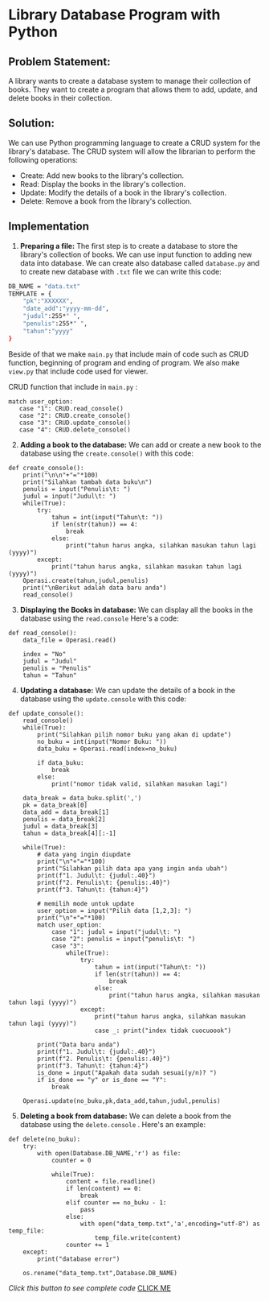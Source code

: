 # Library Database Program with Python

## Problem Statement: 
A library wants to create a database system to manage their collection of books. They want to create a program that allows them to add, update, and delete books in their collection.

## Solution:
We can use Python programming language to create a CRUD system for the library's database. The CRUD system will allow the librarian to perform the following operations:
 - Create: Add new books to the library's collection.
 - Read: Display the books in the library's collection. 
 - Update: Modify the details of a book in the library's collection.
 - Delete: Remove a book from the library's collection.
 
## Implementation
1.  **Preparing a file:** The first step is to create a database to store the library's collection of books. We can use input function to adding new data into database. We can create also database called `database.py` and to create new database with `.txt` file we can write this code:

```sh
DB_NAME = "data.txt"
TEMPLATE = {
    "pk":"XXXXXX",
    "date_add":"yyyy-mm-dd",
    "judul":255*" ",
    "penulis":255*" ",
    "tahun":"yyyy"
}
```

Beside of that we make `main.py` that include main of code such as CRUD function, beginning of program and ending of program. We also make `view.py` that include code used for viewer.

CRUD function that include in `main.py` :
```
match user_option:
   case "1": CRUD.read_console()
   case "2": CRUD.create_console()
   case "3": CRUD.update_console()
   case "4": CRUD.delete_console()
```

2.  **Adding a book to the database:** We can add or create a new book to the database using the `create.console()` with this code:

```
def create_console():
    print("\n\n"+"="*100)
    print("Silahkan tambah data buku\n")
    penulis = input("Penulis\t: ")
    judul = input("Judul\t: ")
    while(True):
        try:
            tahun = int(input("Tahun\t: "))
            if len(str(tahun)) == 4:
                break
            else:
                print("tahun harus angka, silahkan masukan tahun lagi (yyyy)")    
        except:
            print("tahun harus angka, silahkan masukan tahun lagi (yyyy)")
    Operasi.create(tahun,judul,penulis)
    print("\nBerikut adalah data baru anda")
    read_console()
```

3.  **Displaying the Books in database:** We can display all the books in the database using the `read.console` Here's a code:

```
def read_console():
    data_file = Operasi.read()
    
    index = "No"
    judul = "Judul"
    penulis = "Penulis"
    tahun = "Tahun"
```

4.  **Updating a database:** We can update the details of a book in the database using the `update.console` with this code:

```
def update_console():
    read_console()
    while(True):
        print("Silahkan pilih nomor buku yang akan di update")
        no_buku = int(input("Nomor Buku: "))
        data_buku = Operasi.read(index=no_buku)

        if data_buku:
            break
        else:
            print("nomor tidak valid, silahkan masukan lagi")
    
    data_break = data_buku.split(',')
    pk = data_break[0]
    data_add = data_break[1]
    penulis = data_break[2]
    judul = data_break[3]
    tahun = data_break[4][:-1]
    
    while(True):
        # data yang ingin diupdate
        print("\n"+"="*100)
        print("Silahkan pilih data apa yang ingin anda ubah")
        print(f"1. Judul\t: {judul:.40}")
        print(f"2. Penulis\t: {penulis:.40}")
        print(f"3. Tahun\t: {tahun:4}")

        # memilih mode untuk update
        user_option = input("Pilih data [1,2,3]: ")
        print("\n"+"="*100)
        match user_option:
            case "1": judul = input("judul\t: ")
            case "2": penulis = input("penulis\t: ")
            case "3": 
                while(True):
                    try:
                        tahun = int(input("Tahun\t: "))
                        if len(str(tahun)) == 4:
                            break
                        else:
                            print("tahun harus angka, silahkan masukan tahun lagi (yyyy)")    
                    except:
                        print("tahun harus angka, silahkan masukan tahun lagi (yyyy)")
                        case _: print("index tidak cuocuoook")

        print("Data baru anda")
        print(f"1. Judul\t: {judul:.40}")
        print(f"2. Penulis\t: {penulis:.40}")
        print(f"3. Tahun\t: {tahun:4}")
        is_done = input("Apakah data sudah sesuai(y/n)? ")
        if is_done == "y" or is_done == "Y":
            break
    
    Operasi.update(no_buku,pk,data_add,tahun,judul,penulis)
```

5.  **Deleting a book from database:** We can delete a book from the database using the `delete.console` . Here's an example:

```
def delete(no_buku):
    try:
        with open(Database.DB_NAME,'r') as file:
            counter = 0

            while(True):
                content = file.readline()
                if len(content) == 0:
                    break
                elif counter == no_buku - 1:
                    pass
                else:
                    with open("data_temp.txt",'a',encoding="utf-8") as temp_file:
                        temp_file.write(content)
                counter += 1
    except:
        print("database error")
    
    os.rename("data_temp.txt",Database.DB_NAME)
```

*Click this button to see complete code* 
[CLICK ME](https://github.com/Syamabbas/program-database-perpustakaan/tree/master)
